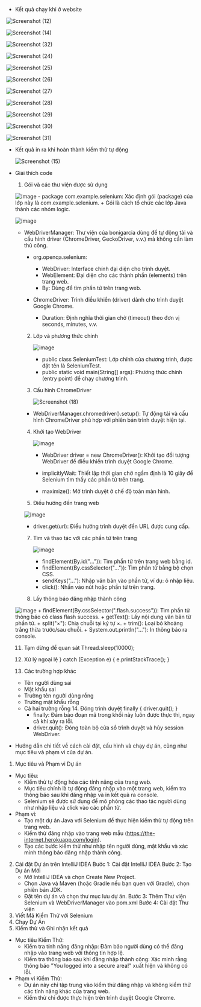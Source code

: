 * Kết quả chạy khi ở website

![Screenshot (12)](https://github.com/user-attachments/assets/4a083862-1afe-4458-ab3c-4fa27b4cb32c)

![Screenshot (14)](https://github.com/user-attachments/assets/72e50f66-8b53-4ab2-84b2-7b0353b6715a)

![Screenshot (32)](https://github.com/user-attachments/assets/7906cbbd-fba7-4b9c-8bdb-d914353ac2a5)

![Screenshot (24)](https://github.com/user-attachments/assets/2c31eec5-aa49-4c32-ac97-c65a2824d649)

![Screenshot (25)](https://github.com/user-attachments/assets/294db445-f2fc-4095-a001-820e40bc18ae)

![Screenshot (26)](https://github.com/user-attachments/assets/0686490c-8250-40ea-aa45-17abedf6648d)

![Screenshot (27)](https://github.com/user-attachments/assets/9b79321f-5b50-4329-9627-3ec7e4484af0)

![Screenshot (28)](https://github.com/user-attachments/assets/cfbb1d77-9ba9-4bd6-851b-5de514d35c81)

![Screenshot (29)](https://github.com/user-attachments/assets/a9f82ca3-4557-4902-84bc-f377492129d0)

![Screenshot (30)](https://github.com/user-attachments/assets/f378124f-7916-448d-9a2b-3eb09a7f6303)

![Screenshot (31)](https://github.com/user-attachments/assets/9c65875d-b2b5-4175-b142-a9e0bf4aa7bd)










* Kết quả in ra khi hoàn thành kiểm thử tự động

  ![Screenshot (15)](https://github.com/user-attachments/assets/82513eb2-f453-4029-b314-c8463b4d55af)

* Giải thích code
  1. Gói và các thư viện được sử dụng
   
   ![image](https://github.com/user-attachments/assets/f19eb4ce-d742-4e6d-9374-68730aa485cd)
        - package com.example.selenium: Xác định gói (package) của lớp này là com.example.selenium.
            + Gói là cách tổ chức các lớp Java thành các nhóm logic.

   ![image](https://github.com/user-attachments/assets/a61f2577-b2e1-4887-8beb-40a3aef79a80)

  - WebDriverManager: Thư viện của bonigarcia dùng để tự động tải và cấu hình driver (ChromeDriver, GeckoDriver, v.v.) mà không cần làm thủ công.

       - org.openqa.selenium:
          + WebDriver: Interface chính đại diện cho trình duyệt.
          + WebElement: Đại diện cho các thành phần (elements) trên trang web.
          + By: Dùng để tìm phần tử trên trang web.
      
      - ChromeDriver: Trình điều khiển (driver) dành cho trình duyệt Google Chrome.
          + Duration: Định nghĩa thời gian chờ (timeout) theo đơn vị seconds, minutes, v.v.
    2. Lớp và phương thức chính
      
       ![image](https://github.com/user-attachments/assets/c81f542e-21d4-4804-ab94-2e992e0eaf2c)
       
       + public class SeleniumTest: Lớp chính của chương trình, được đặt tên là SeleniumTest.
       + public static void main(String[] args): Phương thức chính (entry point) để chạy chương trình.
    
    3. Cấu hình ChromeDriver

       ![Screenshot (18)](https://github.com/user-attachments/assets/233aa983-657a-4b88-8775-8721ae3e8b17)
      
      + WebDriverManager.chromedriver().setup(): Tự động tải và cấu hình ChromeDriver phù hợp với phiên bản trình duyệt hiện tại.

    4.  Khởi tạo WebDriver

        ![image](https://github.com/user-attachments/assets/4857fd63-9439-4ffd-ab9c-60ca5a221c2b)

        + WebDriver driver = new ChromeDriver(): Khởi tạo đối tượng WebDriver để điều khiển trình duyệt Google Chrome.
        
        + implicitlyWait: Thiết lập thời gian chờ ngầm định là 10 giây để Selenium tìm thấy các phần tử trên trang.

        + maximize(): Mở trình duyệt ở chế độ toàn màn hình.

     6. Điều hướng đến trang web
      
       ![image](https://github.com/user-attachments/assets/2659c191-6a59-459a-bc88-9ab2b5867edd)
      
       + driver.get(url): Điều hướng trình duyệt đến URL được cung cấp.
    
    7. Tìm và thao tác với các phần tử trên trang

        ![image](https://github.com/user-attachments/assets/f69d3f84-5607-4815-be9a-5791ac1bcb4f)

       + findElement(By.id("...")): Tìm phần tử trên trang web bằng id.
       + findElement(By.cssSelector("...")): Tìm phần tử bằng bộ chọn CSS.
       + sendKeys("..."): Nhập văn bản vào phần tử, ví dụ: ô nhập liệu.
       + click(): Nhấn vào nút hoặc phần tử trên trang.

     9. Lấy thông báo đăng nhập thành công

  ![image](https://github.com/user-attachments/assets/bcc69f87-8472-4ff1-a7c1-d1098dec9678)
        +  findElement(By.cssSelector(".flash.success")): Tìm phần tử thông báo có class flash success.
        +  getText(): Lấy nội dung văn bản từ phần tử.
        +  split("×"): Chia chuỗi tại ký tự ×.
        +  trim(): Loại bỏ khoảng trắng thừa trước/sau chuỗi.
        +  System.out.println("..."): In thông báo ra console.
    
    11. Tạm dừng để quan sát
                            Thread.sleep(10000);
   
    12. Xử lý ngoại lệ
        } catch (Exception e) {
    e.printStackTrace();
}
    13. Các trường hợp khác
  + Tên người dùng sai
  + Mật khẩu sai
  + Trường tên người dùng rỗng
  + Trường mật khẩu rỗng
  + Cả hai trường rỗng
    14. Đóng trình duyệt
           finally {
    driver.quit();
}
       + finally: Đảm bảo đoạn mã trong khối này luôn được thực thi, ngay cả khi xảy ra lỗi.
       + driver.quit(): Đóng toàn bộ cửa sổ trình duyệt và hủy session WebDriver.

* Hướng dẫn chi tiết về cách cài đặt, cấu hình và chạy dự án, cũng như mục tiêu và phạm vi của dự án.
1. Mục tiêu và Phạm vi Dự án
+ Mục tiêu:
    - Kiểm thử tự động hóa các tính năng của trang web.
    - Mục tiêu chính là tự động đăng nhập vào một trang web, kiểm tra thông báo sau khi đăng nhập và in kết quả ra console.
    - Selenium sẽ được sử dụng để mô phỏng các thao tác người dùng như nhập liệu và click vào các phần tử.
+ Phạm vi:
    - Tạo một dự án Java với Selenium để thực hiện kiểm thử tự động trên trang web.
    - Kiểm thử đăng nhập vào trang web mẫu (https://the-internet.herokuapp.com/login).
    - Tạo các bước kiểm thử như nhập tên người dùng, mật khẩu và xác minh thông báo đăng nhập thành công.
2. Cài đặt Dự án trên IntelliJ IDEA
Bước 1: Cài đặt IntelliJ IDEA
Bước 2: Tạo Dự án Mới
     - Mở IntelliJ IDEA và chọn Create New Project.
     - Chọn Java và Maven (hoặc Gradle nếu bạn quen với Gradle), chọn phiên bản JDK.
     - Đặt tên dự án và chọn thư mục lưu dự án.
Bước 3: Thêm Thư viện Selenium và WebDriverManager vào pom.xml
Bước 4: Cài đặt Thư viện
3. Viết Mã Kiểm Thử với Selenium
4. Chạy Dự Án
5. Kiểm thử và Ghi nhận kết quả
  - Mục tiêu Kiểm Thử:
     + Kiểm tra tính năng đăng nhập: Đảm bảo người dùng có thể đăng nhập vào trang web với thông tin hợp lệ.
     + Kiểm tra thông báo sau khi đăng nhập thành công: Xác minh rằng thông báo "You logged into a secure area!" xuất hiện và không có lỗi.
  - Phạm vi Kiểm Thử:
     + Dự án này chỉ tập trung vào kiểm thử đăng nhập và không kiểm thử các tính năng khác của trang web.
     + Kiểm thử chỉ được thực hiện trên trình duyệt Google Chrome.

    
    
  



  


